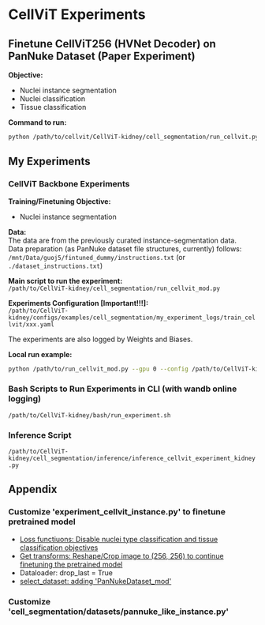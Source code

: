 
# CellViT Experiments

## Finetune CellViT256 (HVNet Decoder) on PanNuke Dataset (Paper Experiment)

**Objective:**  
- Nuclei instance segmentation
- Nuclei classification
- Tissue classification

**Command to run:**
```bash
python /path/to/cellvit/CellViT-kidney/cell_segmentation/run_cellvit.py --gpu 0 --config /home/guoj5/Desktop/cellvit/CellViT-kidney/configs/examples/cell_segmentation/train_cellvit_copy.yaml
```

## My Experiments

### CellViT Backbone Experiments

**Training/Finetuning Objective:**  
- Nuclei instance segmentation

**Data:**  
The data are from the previously curated instance-segmentation data.  
Data preparation (as PanNuke dataset file structures, currently) follows: `/mnt/Data/guoj5/fintuned_dummy/instructions.txt`
(or `./dataset_instructions.txt`)

**Main script to run the experiment:**  
`/path/to/CellViT-kidney/cell_segmentation/run_cellvit_mod.py`

**Experiments Configuration [Important!!!]:**  
`/path/to/CellViT-kidney/configs/examples/cell_segmentation/my_experiment_logs/train_cellvit/xxx.yaml`

The experiments are also logged by Weights and Biases.

**Local run example:**
```bash
python /path/to/run_cellvit_mod.py --gpu 0 --config /path/to/CellViT-kidney/configs/examples/cell_segmentation/my_experiment_logs/train_cellvit/train_fold0_all.yaml
```

### Bash Scripts to Run Experiments in CLI (with wandb online logging)

`/path/to/CellViT-kidney/bash/run_experiment.sh`

### Inference Script
`/path/to/CellViT-kidney/cell_segmentation/inference/inference_cellvit_experiment_kidney.py`

## Appendix 
### Customize 'experiment_cellvit_instance.py' to finetune pretrained model 
- [Loss functiuons: Disable nuclei type classification and tissue classification objectives](https://github.com/junlinguo/CellViT-Kidney/blob/main/cell_segmentation/experiments/experiment_cellvit_instance.py#L392-L420)
- [Get transforms: Reshape/Crop image to (256, 256) to continue finetuning the pretrained model](https://github.com/junlinguo/CellViT-Kidney/blob/main/cell_segmentation/experiments/experiment_cellvit_instance.py#L729)
- Dataloader: drop_last = True
- [select_dataset: adding 'PanNukeDataset_mod'](https://github.com/junlinguo/CellViT-Kidney/blob/main/cell_segmentation/experiments/experiment_cellvit_instance.py#L530-L536)

### Customize 'cell_segmentation/datasets/pannuke_like_instance.py'

